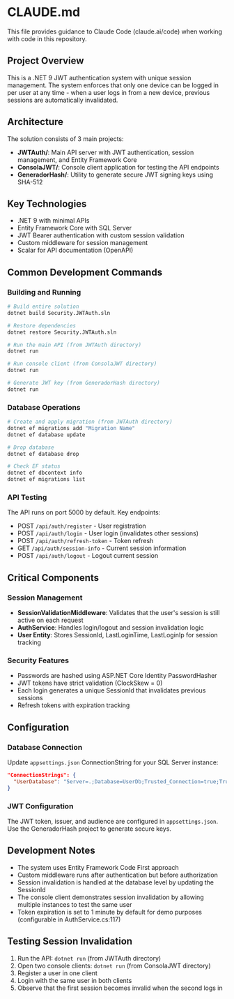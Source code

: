 # CLAUDE.md

This file provides guidance to Claude Code (claude.ai/code) when working with code in this repository.

## Project Overview

This is a .NET 9 JWT authentication system with unique session management. The system enforces that only one device can be logged in per user at any time - when a user logs in from a new device, previous sessions are automatically invalidated.

## Architecture

The solution consists of 3 main projects:

- **JWTAuth/**: Main API server with JWT authentication, session management, and Entity Framework Core
- **ConsolaJWT/**: Console client application for testing the API endpoints
- **GeneradorHash/**: Utility to generate secure JWT signing keys using SHA-512

## Key Technologies

- .NET 9 with minimal APIs
- Entity Framework Core with SQL Server
- JWT Bearer authentication with custom session validation
- Custom middleware for session management
- Scalar for API documentation (OpenAPI)

## Common Development Commands

### Building and Running
```bash
# Build entire solution
dotnet build Security.JWTAuth.sln

# Restore dependencies
dotnet restore Security.JWTAuth.sln

# Run the main API (from JWTAuth directory)
dotnet run

# Run console client (from ConsolaJWT directory)
dotnet run

# Generate JWT key (from GeneradorHash directory)
dotnet run
```

### Database Operations
```bash
# Create and apply migration (from JWTAuth directory)
dotnet ef migrations add "Migration Name"
dotnet ef database update

# Drop database
dotnet ef database drop

# Check EF status
dotnet ef dbcontext info
dotnet ef migrations list
```

### API Testing
The API runs on port 5000 by default. Key endpoints:
- POST `/api/auth/register` - User registration
- POST `/api/auth/login` - User login (invalidates other sessions)
- POST `/api/auth/refresh-token` - Token refresh
- GET `/api/auth/session-info` - Current session information
- POST `/api/auth/logout` - Logout current session

## Critical Components

### Session Management
- **SessionValidationMiddleware**: Validates that the user's session is still active on each request
- **AuthService**: Handles login/logout and session invalidation logic
- **User Entity**: Stores SessionId, LastLoginTime, LastLoginIp for session tracking

### Security Features
- Passwords are hashed using ASP.NET Core Identity PasswordHasher
- JWT tokens have strict validation (ClockSkew = 0)
- Each login generates a unique SessionId that invalidates previous sessions
- Refresh tokens with expiration tracking

## Configuration

### Database Connection
Update `appsettings.json` ConnectionString for your SQL Server instance:
```json
"ConnectionStrings": {
  "UserDatabase": "Server=.;Database=UserDb;Trusted_Connection=true;TrustServerCertificate=true;"
}
```

### JWT Configuration
The JWT token, issuer, and audience are configured in `appsettings.json`. Use the GeneradorHash project to generate secure keys.

## Development Notes

- The system uses Entity Framework Code First approach
- Custom middleware runs after authentication but before authorization
- Session invalidation is handled at the database level by updating the SessionId
- The console client demonstrates session invalidation by allowing multiple instances to test the same user
- Token expiration is set to 1 minute by default for demo purposes (configurable in AuthService.cs:117)

## Testing Session Invalidation

1. Run the API: `dotnet run` (from JWTAuth directory)
2. Open two console clients: `dotnet run` (from ConsolaJWT directory)
3. Register a user in one client
4. Login with the same user in both clients
5. Observe that the first session becomes invalid when the second logs in